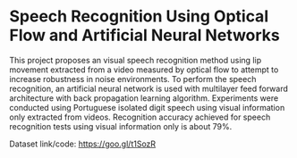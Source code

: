 # Speech Recognition Using Optical Flow and Artificial Neural Networks

This project proposes an visual speech recognition method using lip movement extracted from a video measured by optical flow to attempt to increase robustness in noise environments. To perform the speech recognition, an artificial neural network is used with multilayer feed forward architecture with back propagation learning algorithm. Experiments were conducted using Portuguese isolated digit speech using visual information only extracted from videos. Recognition accuracy achieved for speech recognition tests using visual information
only is about 79%.

Dataset link/code: https://goo.gl/t1SozR
